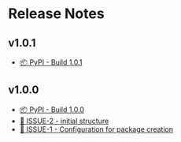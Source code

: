 # Release Notes

## v1.0.1

- [📦 PyPI - Build 1.0.1](https://github.com/linux-profile/linux-profile-plugin/releases/tag/v1.0.1)

## v1.0.0

- [📦 PyPI - Build 1.0.0](https://github.com/linux-profile/linux-profile-plugin/releases/tag/v1.0.0)
- [📌 ISSUE-2 - initial structure](https://github.com/linux-profile/linux-profile/issues/2)
- [📌 ISSUE-1 - Configuration for package creation](https://github.com/linux-profile/linux-profile/issues/1)

